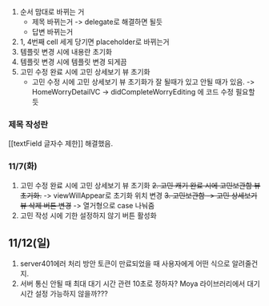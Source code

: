 1. 순서 맘대로 바뀌는 거
	- 제목 바뀌는거 -> delegate로 해결하면 될듯
	- 답변 바뀌는거
2. 1, 4번째 cell 세게 당기면 placeholder로 바뀌는거
3. 템플릿 변경 시에 내용란 초기화
4. 템플릿 변경 시에 템플릿 변경 되게끔
5. 고민 수정 완료 시에 고민 상세보기 뷰 초기화
	- 고민 수정 시에 고민 상세보기 뷰 초기화가 잘 될때가 있고 안될 때가 있음. 
		-> HomeWorryDetailVC -> didCompleteWorryEditing 에 코드 수정 필요할듯
### 제목 작성란
[[textField 글자수 제한]] 해결했음. 

### 11/7(화)
1. 고민 수정 완료 시에 고민 상세보기 뷰 초기화
~~2. 고민 캐기 완료 시에 고민보관함 뷰 초기화.~~ 
-> viewWillAppear로 초기화 위치 변경
~~3. 고민보관함 -> 고민 상세보기 뷰 삭제 버튼 변경~~
-> 열거형으로 case 나눠줌
4. 고민 작성 시에 기한 설정하지 않기 버튼 활성화


## 11/12(일)
1. server401에러 처리 방안
	토큰이 만료되었을 때 사용자에게 어떤 식으로 알려줄건지.
2. 서버 통신 안될 때 최대 대기 시간 관련 
	10초로 정하자? Moya 라이브러리에서 대기 시간 설정 가능하지 않을까???


